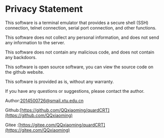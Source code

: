 # Privacy Statement

This software is a terminal emulator that provides a secure shell (SSH) connection, telnet connection, serial port connection, and other functions.

This software does not collect any personal information, and does not send any information to the server.

This software does not contain any malicious code, and does not contain any backdoors.

This software is open source software, you can view the source code on the github website.

This software is provided as is, without any warranty.

If you have any questions or suggestions, please contact the author.

Author:[2014500726@smail.xtu.edu.cn](mailto:2014500726@smail.xtu.edu.cn)

Github:[https://github.com/QQxiaoming/quardCRT](https://github.com/QQxiaoming)

Gitee :[https://gitee.com/QQxiaoming/quardCRT](https://gitee.com/QQxiaoming)
